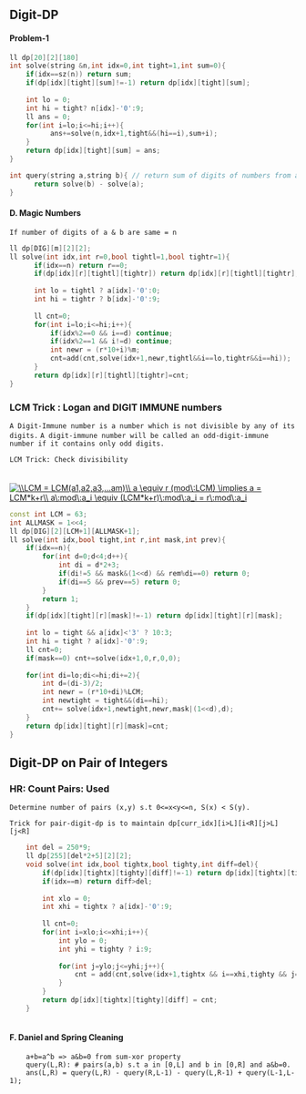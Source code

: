 ## Digit-DP


#### Problem-1
```cpp
ll dp[20][2][180]
int solve(string &n,int idx=0,int tight=1,int sum=0){
    if(idx==sz(n)) return sum;
    if(dp[idx][tight][sum]!=-1) return dp[idx][tight][sum];
    
    int lo = 0;
    int hi = tight? n[idx]-'0':9;
    ll ans = 0;
    for(int i=lo;i<=hi;i++){
          ans+=solve(n,idx+1,tight&&(hi==i),sum+i);    
    }
    return dp[idx][tight][sum] = ans;
}

int query(string a,string b){ // return sum of digits of numbers from a to b
      return solve(b) - solve(a);
}
```
####  D. Magic Numbers
`If number of digits of a & b are same = n`
```cpp
ll dp[DIG][m][2][2];
ll solve(int idx,int r=0,bool tightl=1,bool tightr=1){
      if(idx==n) return r==0;
      if(dp[idx][r][tightl][tightr]) return dp[idx][r][tightl][tightr];
      
      int lo = tightl ? a[idx]-'0':0;
      int hi = tightr ? b[idx]-'0':9;
      
      ll cnt=0;
      for(int i=lo;i<=hi;i++){
          if(idx%2==0 && i==d) continue;
          if(idx%2==1 && i!=d) continue;
          int newr = (r*10+i)%m;
          cnt=add(cnt,solve(idx+1,newr,tightl&&i==lo,tightr&&i==hi));
      }
      return dp[idx][r][tightl][tightr]=cnt;
}
```

### LCM Trick :  Logan and DIGIT IMMUNE numbers

`A Digit-Immune number is a number which is not divisible by any of its digits.`
`A digit-immune number will be called an odd-digit-immune number if it contains only odd digits.`

`LCM Trick: Check divisibility ` </br></br></br>
<a href="https://www.codecogs.com/eqnedit.php?latex=\\LCM&space;=&space;LCM(a1,a2,a3,...am)\\&space;a&space;\equiv&space;r&space;(mod\:LCM)&space;\implies&space;a&space;=&space;LCM*k&plus;r\\&space;a\:mod\:a_i&space;\equiv&space;(LCM*k&plus;r)\:mod\:a_i&space;=&space;r\:mod\:a_i" target="_blank"><img src="https://latex.codecogs.com/gif.latex?\\LCM&space;=&space;LCM(a1,a2,a3,...am)\\&space;a&space;\equiv&space;r&space;(mod\:LCM)&space;\implies&space;a&space;=&space;LCM*k&plus;r\\&space;a\:mod\:a_i&space;\equiv&space;(LCM*k&plus;r)\:mod\:a_i&space;=&space;r\:mod\:a_i" title="\\LCM = LCM(a1,a2,a3,...am)\\ a \equiv r (mod\:LCM) \implies a = LCM*k+r\\ a\:mod\:a_i \equiv (LCM*k+r)\:mod\:a_i = r\:mod\:a_i" /></a>

```cpp
const int LCM = 63;
int ALLMASK = 1<<4;
ll dp[DIG][2][LCM+1][ALLMASK+1];
ll solve(int idx,bool tight,int r,int mask,int prev){
    if(idx==n){
        for(int d=0;d<4;d++){
            int di = d*2+3;
            if(di!=5 && mask&(1<<d) && rem%di==0) return 0;
            if(di==5 && prev==5) return 0;
        }
        return 1;
    }
    if(dp[idx][tight][r][mask]!=-1) return dp[idx][tight][r][mask];
    
    int lo = tight && a[idx]<'3' ? 10:3;
    int hi = tight ? a[idx]-'0':9;
    ll cnt=0;
    if(mask==0) cnt+=solve(idx+1,0,r,0,0);
        
    for(int di=lo;di<=hi;di+=2){
        int d=(di-3)/2;
        int newr = (r*10+di)%LCM;
        int newtight = tight&&(di==hi);
        cnt+= solve(idx+1,newtight,newr,mask|(1<<d),d);
    }
    return dp[idx][tight][r][mask]=cnt;
}
```

## Digit-DP on Pair of Integers

### HR: Count Pairs: Used

`Determine number of pairs (x,y) s.t 0<=x<y<=n, S(x) < S(y).`</br>

`Trick for pair-digit-dp is to maintain dp[curr_idx][i>L][i<R][j>L][j<R]` </br>

```cpp
    int del = 250*9;
    ll dp[255][del*2+5][2][2];
    void solve(int idx,bool tightx,bool tighty,int diff=del){
        if(dp[idx][tightx][tighty][diff]!=-1) return dp[idx][tightx][tighty][diff];
        if(idx==m) return diff>del;
        
        int xlo = 0;
        int xhi = tightx ? a[idx]-'0':9;
        
        ll cnt=0;
        for(int i=xlo;i<=xhi;i++){
            int ylo = 0;
            int yhi = tighty ? i:9;
            
            for(int j=ylo;j<=yhi;j++){
                cnt = add(cnt,solve(idx+1,tightx && i==xhi,tighty && j==yhi,diff+i-j));
            }
        }
        return dp[idx][tightx][tighty][diff] = cnt;
    }
    
```


#### F. Daniel and Spring Cleaning

```
    a+b=a^b => a&b=0 from sum-xor property
    query(L,R): # pairs(a,b) s.t a in [0,L] and b in [0,R] and a&b=0.
    ans(L,R) = query(L,R) - query(R,L-1) - query(L,R-1) + query(L-1,L-1);
```
